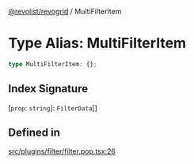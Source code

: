 [@revolist/revogrid](README.md) / MultiFilterItem

# Type Alias: MultiFilterItem

```ts
type MultiFilterItem: {};
```

## Index Signature

 \[`prop`: `string`\]: `FilterData`[]

## Defined in

[src/plugins/filter/filter.pop.tsx:26](https://github.com/revolist/revogrid/blob/2bbd565b6ba0fbdf72ee22dd6361908f69d8c6e1/src/plugins/filter/filter.pop.tsx#L26)
